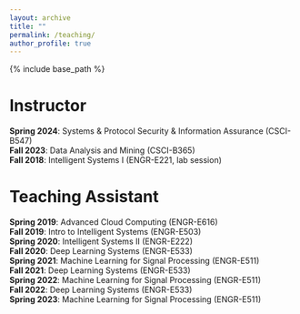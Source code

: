 ```yaml
---
layout: archive
title: ""
permalink: /teaching/
author_profile: true
---
```


{% include base_path %}

Instructor
======
**Spring 2024**: Systems & Protocol Security & Information Assurance (CSCI-B547)
<br>**Fall 2023**: Data Analysis and Mining (CSCI-B365)
<br>**Fall 2018**: Intelligent Systems I (ENGR-E221, lab session)

Teaching Assistant
======
**Spring 2019**: Advanced Cloud Computing (ENGR-E616)
<br>**Fall 2019**: Intro to Intelligent Systems (ENGR-E503)
<br>**Spring 2020**: Intelligent Systems II (ENGR-E222)
<br>**Fall 2020**: Deep Learning Systems (ENGR-E533)
<br>**Spring 2021**: Machine Learning for Signal Processing (ENGR-E511)
<br>**Fall 2021**: Deep Learning Systems (ENGR-E533)
<br>**Spring 2022**: Machine Learning for Signal Processing (ENGR-E511)
<br>**Fall 2022**: Deep Learning Systems (ENGR-E533)
<br>**Spring 2023**: Machine Learning for Signal Processing (ENGR-E511)